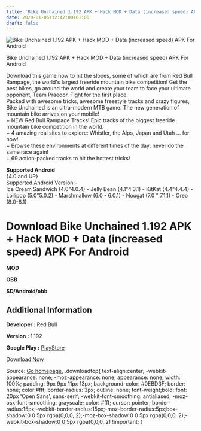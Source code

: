 ```yaml
---
title: 'Bike Unchained 1.192 APK + Hack MOD + Data (increased speed) APK For Android'
date: 2020-01-06T12:42:00+01:00
draft: false
---
```


![Bike Unchained 1.192 APK + Hack MOD + Data (increased speed) APK For Android](https://i1.wp.com/apkhome.net/wp-content/uploads/2018/07/Bike-Unchained-1.192.png "Bike Unchained 1.192 APK + Hack MOD + Data (increased speed) APK For Android")

  

Bike Unchained 1.192 APK + Hack MOD + Data (increased speed) APK For Android

Download this game now to hit the slopes, some of which are from Red Bull Rampage, the world's largest freeride mountain bike competition! Get the best bikes, go around the world and create your team to face your ultimate opponent, Team Praedor. Fight for the first place.  
Packed with awesome tricks, awesome freestyle tracks and crazy figures, Bike Unchained is an ultra-modern MTB game. The new generation of mountain bike arrives on your mobile!  
\+ NEW Red Bull Rampage Tracks! Epic tracks of the biggest freeride mountain bike competition in the world.  
\+ 4 amazing real sites to explore: Whistler, the Alps, Japan and Utah ... for now!  
\+ Browse these environments at different times of the day: never do the same race again!  
\+ 69 action-packed tracks to hit the hottest tricks!

**Supported Android**  
{4.0 and UP}  
Supported Android Version:-  
Ice Cream Sandwich (4.0"4.0.4) - Jelly Bean (4.1"4.3.1) - KitKat (4.4"4.4.4) - Lollipop (5.0"5.0.2) - Marshmallow (6.0 - 6.0.1) - Nougat (7.0 " 7.1.1) - Oreo (8.0-8.1)

Download Bike Unchained 1.192 APK + Hack MOD + Data (increased speed) APK For Android
=====================================================================================

**MOD**

**OBB**

**SD/Android/obb**

Additional Information
----------------------

**Developer :** Red Bull

**Version :** 1.192

**Google Play :** [PlayStore](https://play.google.com/store/apps/details?id=com.redbull.bike)

  

[Download Now](https://store4app.co/post/bike-unchained-1-192-apk-hack-mod-data-increased-speed-apk-for-android_1573672095)

  
Source: [Go homepage.](https://store4app.co/post/bike-unchained-1-192-apk-hack-mod-data-increased-speed-apk-for-android_1573672095) .downloadtop{ text-align:center; -webkit-appearance: none; -moz-appearance: none; appearance: none; width: 100%; padding: 9px 9px 11px 13px; background-color: #0EBD3F; border: none; color:#fff; border-radius: 3px; outline: none; font-weight;bold; font: 20px 'Open Sans', sans-serif; -webkit-font-smoothing: antialiased; -moz-osx-font-smoothing: grayscale; color: #fff; cursor: pointer; border-radius:15px;-webkit-border-radius:15px;-moz-border-radius:5px;box-shadow:0 0 5px rgba(0,0,0,.2);-moz-box-shadow:0 0 5px rgba(0,0,0,.2);-webkit-box-shadow:0 0 5px rgba(0,0,0,.2) !important; }